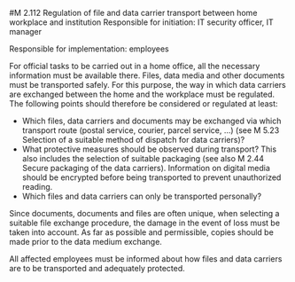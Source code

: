 #M 2.112 Regulation of file and data carrier transport between home workplace and institution
Responsible for initiation: IT security officer, IT manager

Responsible for implementation: employees

For official tasks to be carried out in a home office, all the necessary information must be available there. Files, data media and other documents must be transported safely. For this purpose, the way in which data carriers are exchanged between the home and the workplace must be regulated. The following points should therefore be considered or regulated at least:

* Which files, data carriers and documents may be exchanged via which transport route (postal service, courier, parcel service, ...) (see M 5.23 Selection of a suitable method of dispatch for data carriers)?
* What protective measures should be observed during transport? This also includes the selection of suitable packaging (see also M 2.44 Secure packaging of the data carriers). Information on digital media should be encrypted before being transported to prevent unauthorized reading.
* Which files and data carriers can only be transported personally?


Since documents, documents and files are often unique, when selecting a suitable file exchange procedure, the damage in the event of loss must be taken into account. As far as possible and permissible, copies should be made prior to the data medium exchange.

All affected employees must be informed about how files and data carriers are to be transported and adequately protected.



